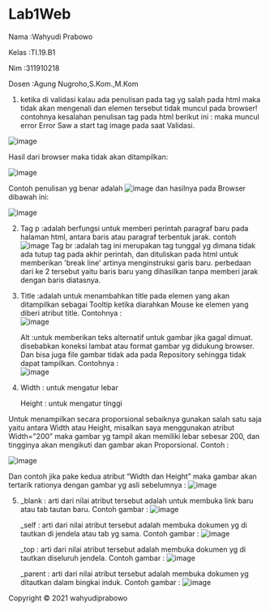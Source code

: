 # Lab1Web
<p>Nama   :Wahyudi Prabowo </p>
<p>Kelas  :TI.19.B1 </p>
<p>Nim    :311910218 </p> 
<p>Dosen  :Agung Nugroho,S.Kom.,M.Kom </p>

1.	ketika di validasi kalau ada penulisan pada tag yg salah pada html maka tidak akan mengenali dan elemen tersebut tidak muncul pada browser! contohnya kesalahan penulisan tag pada html berikut ini :
maka muncul error Error Saw a start tag image pada saat Validasi.

![image](https://user-images.githubusercontent.com/81431392/112723656-ee743d80-8ecc-11eb-9799-5a7299e98a51.png)

 
Hasil dari browser maka tidak akan ditampilkan:

![image](https://user-images.githubusercontent.com/81431392/112721565-c29f8a80-8ec1-11eb-9dc8-ebad0c525f3a.png)

Contoh penulisan yg benar adalah ![image](https://user-images.githubusercontent.com/81431392/112723015-c1725b80-8ec9-11eb-8379-9b4e61f61b8b.png)
dan hasilnya pada Browser dibawah ini:  

![image](https://user-images.githubusercontent.com/81431392/112721728-d7c8e900-8ec2-11eb-805f-c7cc7c56568d.png)

2. Tag p  :adalah berfungsi untuk memberi perintah paragraf baru pada halaman html, antara baris atau paragraf terbentuk jarak.
           contoh ![image](https://user-images.githubusercontent.com/81431392/112723170-7c025e00-8eca-11eb-8a7f-7ae58ab1661c.png) 
   Tag br :adalah tag ini merupakan tag tunggal yg dimana tidak ada tutup tag pada akhir perintah, dan dituliskan pada html untuk memberikan 'break line' artinya 
           menginstruksi garis baru.
   perbedaan dari ke 2 tersebut yaitu baris baru yang dihasilkan tanpa memberi jarak dengan baris diatasnya.
3. Title  :adalah untuk menambahkan title pada elemen yang akan ditampilkan sebagai Tooltip ketika diarahkan Mouse ke elemen yang diberi atribut title. 
   Contohnya :  
![image](https://user-images.githubusercontent.com/81431392/112721895-a43a8e80-8ec3-11eb-9223-3410758976ea.png)

   Alt    :untuk memberikan teks alternatif untuk gambar jika gagal dimuat. 
           disebabkan koneksi lambat atau format gambar yg didukung browser. Dan bisa juga file gambar tidak ada pada Repository sehingga tidak dapat tampilkan.
   Contohnya :  
![image](https://user-images.githubusercontent.com/81431392/112721908-b288aa80-8ec3-11eb-9d86-dfb9b08ff5d3.png)

4. <p>Width  : untuk mengatur lebar</p>
   <p>Height : untuk mengatur tinggi</p>
  Untuk menampilkan secara proporsional sebaiknya gunakan salah satu saja yaitu antara Width atau Height, misalkan saya menggunakan atribut Width="200” maka gambar yg tampil       akan memiliki lebar sebesar 200, dan tingginya akan mengikuti dan gambar akan Proporsional.
   Contoh : 
   
 ![image](https://user-images.githubusercontent.com/81431392/112723776-7c502880-8ecd-11eb-8048-d012e2f47cb8.png)

   Dan contoh jika pake kedua atribut “Width dan Height” maka gambar akan tertarik rationya dengan gambar yg asli sebelumnya : 
![image](https://user-images.githubusercontent.com/81431392/112721959-009dae00-8ec4-11eb-8b5e-2a7c2e5daeb6.png)

5.	_blank : arti dari nilai atribut tersebut adalah untuk membuka link baru atau tab tautan  baru. Contoh gambar :
![image](https://user-images.githubusercontent.com/81431392/112721984-2fb41f80-8ec4-11eb-833b-3e93fd28e195.png)

    _self : arti dari nilai atribut tersebut adalah membuka dokumen yg di tautkan di jendela atau tab yg sama. Contoh gambar :
 ![image](https://user-images.githubusercontent.com/81431392/112721998-42c6ef80-8ec4-11eb-839f-453f62434ecb.png)
 
    _top : arti dari nilai atribut tersebut adalah membuka dokumen yg di tautkan diseluruh jendela. Contoh gambar :
![image](https://user-images.githubusercontent.com/81431392/112722014-56725600-8ec4-11eb-8a89-4b8ead1a6a29.png)

    _parent : arti dari nilai atribut tersebut adalah membuka dokumen yg ditautkan dalam bingkai induk. Contoh gambar :
![image](https://user-images.githubusercontent.com/81431392/112722034-6853f900-8ec4-11eb-89bd-1e8a29220d60.png)


Copyright © 2021 wahyudiprabowo
